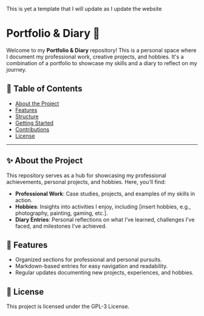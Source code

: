 This is yet a template that I will update as I update the website

# Portfolio & Diary 📒

Welcome to my **Portfolio & Diary** repository! This is a personal space where I document my professional work, creative projects, and hobbies. It's a combination of a portfolio to showcase my skills and a diary to reflect on my journey.

## 📂 Table of Contents

- [About the Project](#about-the-project)
- [Features](#features)
- [Structure](#structure)
- [Getting Started](#getting-started)
- [Contributions](#contributions)
- [License](#license)

---

## ✨ About the Project

This repository serves as a hub for showcasing my professional achievements, personal projects, and hobbies. Here, you'll find:

- **Professional Work**: Case studies, projects, and examples of my skills in action.
- **Hobbies**: Insights into activities I enjoy, including [insert hobbies, e.g., photography, painting, gaming, etc.].
- **Diary Entries**: Personal reflections on what I’ve learned, challenges I’ve faced, and milestones I’ve achieved.

## 🌟 Features

- Organized sections for professional and personal pursuits.
- Markdown-based entries for easy navigation and readability.
- Regular updates documenting new projects, experiences, and hobbies.

## 📜 License
This project is licensed under the GPL-3 License.